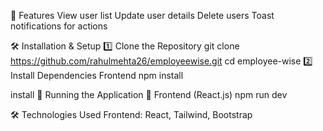 🚀 Features
View user list
Update user details
Delete users
Toast notifications for actions


🛠️ Installation & Setup
1️⃣ Clone the Repository
git clone https://github.com/rahulmehta26/employeewise.git
cd employee-wise
2️⃣ Install Dependencies
Frontend
npm install


install
🏃 Running the Application
🎨 Frontend (React.js)
npm run dev


🛠️ Technologies Used
Frontend: React, Tailwind, Bootstrap
